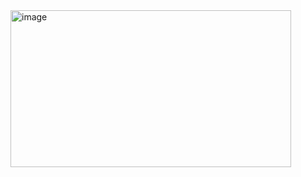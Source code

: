 <img width="449" height="251" alt="image" src="https://github.com/user-attachments/assets/4ea3a8bd-e099-421c-affd-fa77cf891976" />
